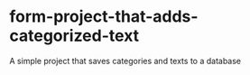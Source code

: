 # form-project-that-adds-categorized-text
A  simple project that saves categories and texts to a database
